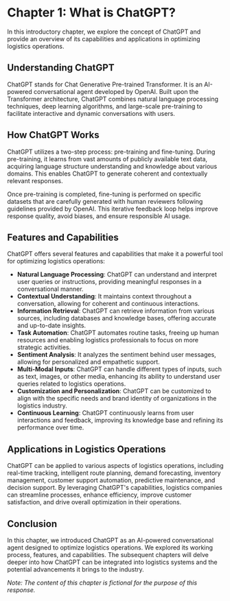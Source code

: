Chapter 1: What is ChatGPT?
===========================

In this introductory chapter, we explore the concept of ChatGPT and provide an overview of its capabilities and applications in optimizing logistics operations.

Understanding ChatGPT
---------------------

ChatGPT stands for Chat Generative Pre-trained Transformer. It is an AI-powered conversational agent developed by OpenAI. Built upon the Transformer architecture, ChatGPT combines natural language processing techniques, deep learning algorithms, and large-scale pre-training to facilitate interactive and dynamic conversations with users.

How ChatGPT Works
-----------------

ChatGPT utilizes a two-step process: pre-training and fine-tuning. During pre-training, it learns from vast amounts of publicly available text data, acquiring language structure understanding and knowledge about various domains. This enables ChatGPT to generate coherent and contextually relevant responses.

Once pre-training is completed, fine-tuning is performed on specific datasets that are carefully generated with human reviewers following guidelines provided by OpenAI. This iterative feedback loop helps improve response quality, avoid biases, and ensure responsible AI usage.

Features and Capabilities
-------------------------

ChatGPT offers several features and capabilities that make it a powerful tool for optimizing logistics operations:

* **Natural Language Processing**: ChatGPT can understand and interpret user queries or instructions, providing meaningful responses in a conversational manner.
* **Contextual Understanding**: It maintains context throughout a conversation, allowing for coherent and continuous interactions.
* **Information Retrieval**: ChatGPT can retrieve information from various sources, including databases and knowledge bases, offering accurate and up-to-date insights.
* **Task Automation**: ChatGPT automates routine tasks, freeing up human resources and enabling logistics professionals to focus on more strategic activities.
* **Sentiment Analysis**: It analyzes the sentiment behind user messages, allowing for personalized and empathetic support.
* **Multi-Modal Inputs**: ChatGPT can handle different types of inputs, such as text, images, or other media, enhancing its ability to understand user queries related to logistics operations.
* **Customization and Personalization**: ChatGPT can be customized to align with the specific needs and brand identity of organizations in the logistics industry.
* **Continuous Learning**: ChatGPT continuously learns from user interactions and feedback, improving its knowledge base and refining its performance over time.

Applications in Logistics Operations
------------------------------------

ChatGPT can be applied to various aspects of logistics operations, including real-time tracking, intelligent route planning, demand forecasting, inventory management, customer support automation, predictive maintenance, and decision support. By leveraging ChatGPT's capabilities, logistics companies can streamline processes, enhance efficiency, improve customer satisfaction, and drive overall optimization in their operations.

Conclusion
----------

In this chapter, we introduced ChatGPT as an AI-powered conversational agent designed to optimize logistics operations. We explored its working process, features, and capabilities. The subsequent chapters will delve deeper into how ChatGPT can be integrated into logistics systems and the potential advancements it brings to the industry.

*Note: The content of this chapter is fictional for the purpose of this response.*

